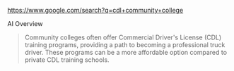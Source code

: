 https://www.google.com/search?q=cdl+community+college

AI Overview
>Community colleges often offer Commercial Driver's License (CDL) training programs, providing a path to becoming a professional truck driver. These programs can be a more affordable option compared to private CDL training schools. 
